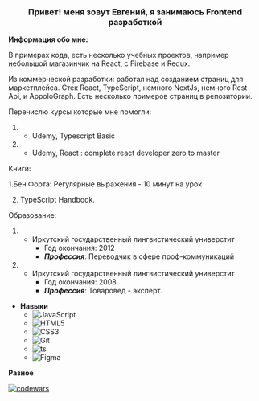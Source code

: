 <h3 align="center">Привет! меня зовут Евгений, я занимаюсь Frontend разработкой </h3>

**Информация обо мне:**
 
В примерах кода, есть несколько учебных проектов, например небольшой магазинчик на React, с Firebase и Redux.

Из коммерческой разработки: работал над созданием страниц для маркетплейса.
Стек React, TypeScript, немного NextJs, немного Rest Api, и AppoloGraph.
Есть несколько примеров страниц в репозитории.

Перечислю курсы которые мне помогли:

1. * Udemy, Typescript Basic 
 
2. * Udemy, React : complete react developer zero to master


Книги:

1.Бен Форта: Регулярные выражения - 10 минут на урок

2. TypeScript Handbook.


Образование: 
1. * Иркутский государственный лингвистический универстит
        *  Год окончания: 2012
        *  ***Профессия***: Переводчик в сфере проф-коммуникаций
2. * Иркутский государственный лингвистический универстит
        *  Год окончания: 2008
        *  ***Профессия***: Товаровед - эксперт. 
        
   

* **Навыки**
   *  ![JavaScript](https://img.shields.io/badge/javascript-%23323330.svg?style=for-the-badge&logo=javascript&logoColor=%23F7DF1E)
   *  ![HTML5](https://img.shields.io/badge/html5-%23E34F26.svg?style=for-the-badge&logo=html5&logoColor=white)
   *  ![CSS3](https://img.shields.io/badge/css3-%231572B6.svg?style=for-the-badge&logo=css3&logoColor=white)
   *  ![Git](https://img.shields.io/badge/git-%23F05033.svg?style=for-the-badge&logo=git&logoColor=white)
   *  ![ts](https://badgen.net/badge/-/TypeScript/blue?icon=typescript&label)
   *  ![Figma](https://img.shields.io/badge/figma-%23F24E1E.svg?style=for-the-badge&logo=figma&logoColor=white) 


**Разное**

[![codewars](https://www.codewars.com/users/eugene-gold/badges/large)](https://www.codewars.com/users/eugene-gold/)

